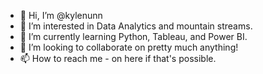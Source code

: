 - 👋 Hi, I’m @kylenunn
- 👀 I’m interested in Data Analytics and mountain streams.
- 🌱 I’m currently learning Python, Tableau, and Power BI.
- 💞️ I’m looking to collaborate on pretty much anything!
- 📫 How to reach me - on here if that's possible.

<!---
kylenunn/kylenunn is a ✨ special ✨ repository because its `README.md` (this file) appears on your GitHub profile.
You can click the Preview link to take a look at your changes.
--->
